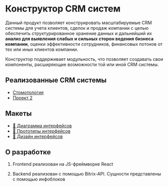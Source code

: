 # Конструктор CRM систем
<p>Данный продукт позволяет конструировать масштабируемые CRM системы для учета клиентов, сделок и продаж компании с целью обеспечить структурированное хранение данных и дальнейший их <b>анализ для выявления слабых и сильных сторон ведения бизнеса компании</b>, оценки эффективности сотрудников, финансовых потоков от тех или иных клиентов компании. </p>
<p>Конструктор поддерживает модульность, что позволяет создавать свои компоненты, расширяющие возможности той или иной CRM системы. </p>

## Реализованные CRM системы

* [Стомотология](http://google.com)
* [Проект 2](http://google.com)

## Макеты
* [🔗 Диаграмма интерфейсов](https://www.figma.com/board/ruPcvDEL0KFILHHU0a5TQ5/%D0%94%D0%B8%D0%B0%D0%B3%D1%80%D0%B0%D0%BC%D0%BC%D0%B0-%D0%B8%D0%BD%D1%82%D0%B5%D1%80%D1%84%D0%B5%D0%B9%D1%81%D0%BE%D0%B2?node-id=0-1&t=twhplulsTxE6ZhQP-1)
* [🔗 Прототипы интерфейсов](https://www.figma.com/design/bbAdrZqpbtKqRIwHwvB3lg/%D0%9F%D1%80%D0%BE%D1%82%D0%BE%D1%82%D0%B8%D0%BF%D1%8B-%D0%B8%D0%BD%D1%82%D0%B5%D1%80%D1%84%D0%B5%D0%B9%D1%81%D0%BE%D0%B2?node-id=0-1&t=rrhIzsGLAKCWN0Ia-1)
* [🔗 Дизайн интерфейсов](https://www.figma.com/design/fjhBhFtk61IYC2rTxpMaTg/%D0%94%D0%B8%D0%B7%D0%B0%D0%B9%D0%BD-%D0%B8%D0%BD%D1%82%D0%B5%D1%80%D1%84%D0%B5%D0%B9%D1%81%D0%BE%D0%B2?node-id=0-1&t=XDIcXWkdo77Vsxhm-1)


## О разработке
1. Frontend реализован на JS-фреймворке React

2. Backend реализован с помощью Bitrix-API. Сущности представлены с помощью инфоблоков
